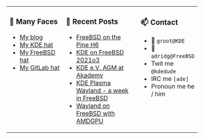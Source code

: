 
<table><tr>
  
<td valign="top" width="30%">
  
### 🙋 Many Faces

- [My blog](https://euroquis.nl/bobulate/)
- [My KDE hat](https://invent.kde.org/adridg)
- [My FreeBSD hat](https://wiki.freebsd.org/AdriaanDeGroot)
- [My GitLab hat](https://gitlab.com/adriaandegroot)
</td>

<td valign="top" width="40%">
  
### 💬 Recent Posts

<!-- BLOG-POST-LIST:START -->
- [FreeBSD on the Pine H6](https://euroquis.nl//freebsd/2021/05/14/h6.html)
- [KDE on FreeBSD 2021o3](https://euroquis.nl//freebsd/2021/05/13/freebsd-o3.html)
- [KDE e.V. AGM at Akademy](https://euroquis.nl//kde/2021/05/10/agm.html)
- [KDE Plasma Wayland - a week in FreeBSD](https://euroquis.nl//kde/2021/05/09/wayland.html)
- [Wayland on FreeBSD with AMDGPU](https://euroquis.nl//kde/2021/05/01/wayland.html)
<!-- BLOG-POST-LIST:END -->
</td>

<td valign="top" width="30%">
  
### 📫 Contact

- 📧 `groot@KDE`
- 📧 `adridg@FreeBSD`
- Twit me `@kdedude`
- IRC me `[ade]`
- Pronoun me he / him
</td>

</tr></table>
